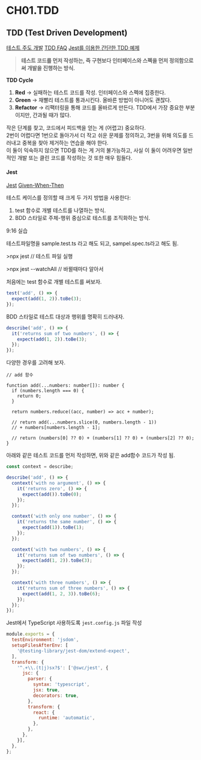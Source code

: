 # CH01.TDD

## TDD (Test Driven Development)

[테스트 주도 개발](https://megaptera.notion.site/01b100f1f70e4a97a4565d47f39b22d6?pvs=4)   [TDD FAQ](https://megaptera.notion.site/TDD-FAQ-edcaa36e8cf246d9a2aa546d99810202?pvs=4)   [Jest를 이용한 간단한 TDD 예제](https://megaptera.notion.site/Jest-TDD-4149c9f23b2d4402ad44d4d569a3ae13?pvs=4)

> **테스트 코드를 먼저 작성하는, 즉 구현보다 인터페이스와 스펙을 먼저 정의함으로써 개발을 진행하는 방식.**

**TDD Cycle**

1. **Red** → 실패하는 테스트 코드를 작성. 인터페이스와 스펙에 집중한다.
2. **Green** → 재빨리 테스트를 통과시킨다. 올바른 방법이 아니어도 괜찮다.
3. **Refactor** → 리팩터링을 통해 코드를 올바르게 만든다. TDD에서 가장 중요한 부분이지만, 간과될 때가 많다.

작은 단계를 찾고, 코드에서 피드백을 얻는 게 (어렵고) 중요하다.\
2번이 어렵다면 1번으로 돌아가서 더 작고 쉬운 문제를 정의하고, 3번을 위해 의도를 드러내고 중복을 찾아 제거하는 연습을 해야 한다.\
이 둘이 익숙하지 않으면 TDD를 하는 게 거의 불가능하고, 사실 이 둘이 어려우면 일반적인 개발 또는 클린 코드를 작성하는 것 또한 매우 힘들다.

#### Jest

[Jest](https://jestjs.io/)   [Given-When-Then](https://megaptera.notion.site/Given-When-Then-5b2e7e746be140a0a6e26e642b52c1e5?pvs=4)

테스트 케이스를 정의할 때 크게 두 가지 방법을 사용한다:

1. test 함수로 개별 테스트를 나열하는 방식.
2. BDD 스타일로 주체-행위 중심으로 테스트를 조직화하는 방식.



9:16 실습

테스트파일명을 sample.test.ts 라고 해도 되고, sampel.spec.ts라고 해도 됨.

\>npx jest   // 테스트 파일 실행

\>npx jest --watchAll   // 바뀔때마다 알아서

처음에는 test 함수로 개별 테스트를 써보자.

```jsx
test('add', () => {
  expect(add(1, 2)).toBe(3);
});
```

BDD 스타일로 테스트 대상과 행위를 명확히 드러내자.

```jsx
describe('add', () => {
  it('returns sum of two numbers', () => {
    expect(add(1, 2)).toBe(3);
  });
});
```

다양한 경우를 고려해 보자.

```
// add 함수

function add(...numbers: number[]): number {
  if (numbers.length === 0) {
    return 0;
  }

  return numbers.reduce((acc, number) => acc + number);

  // return add(...numbers.slice(0, numbers.length - 1))
  // + numbers[numbers.length - 1];

  // return (numbers[0] ?? 0) + (numbers[1] ?? 0) + (numbers[2] ?? 0);
}
```

아래와 같은 테스트 코드를 먼저 작성하면, 위와 같은 add함수 코드가 작성 됨.

```jsx
const context = describe;

describe('add', () => {
  context('with no argument', () => {
    it('returns zero', () => {
      expect(add()).toBe(0);
    });
  });

  context('with only one number', () => {
    it('returns the same number', () => {
      expect(add(1)).toBe(1);
    });
  });

  context('with two numbers', () => {
    it('returns sum of two numbers', () => {
      expect(add(1, 2)).toBe(3);
    });
  });

  context('with three numbers', () => {
    it('returns sum of three numbers', () => {
      expect(add(1, 2, 3)).toBe(6);
    });
  });
});
```

Jest에서 TypeScript 사용하도록 `jest.config.js` 파일 작성

```jsx
module.exports = {
  testEnvironment: 'jsdom',
  setupFilesAfterEnv: [
    '@testing-library/jest-dom/extend-expect',
  ],
  transform: {
    '^.+\\.(t|j)sx?$': ['@swc/jest', {
      jsc: {
        parser: {
          syntax: 'typescript',
          jsx: true,
          decorators: true,
        },
        transform: {
          react: {
            runtime: 'automatic',
          },
        },
      },
    }],
  },
};
```

